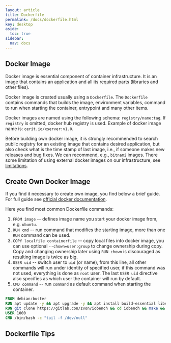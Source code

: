 ```yaml
---
layout: article
title: Dockerfile
permalink: /docs/dockerfile.html
key: desktop
aside:
  toc: true
sidebar:
  nav: docs
---
```

## Docker Image

Docker image is essential component of container infrastructure. It is an image that contains an application and all its required parts (libraries and other files). 

Docker image is created usually using a `Dockerfile`. The `Dockerfile` contains commands that builds the image, environment variables, command to run when starting the container, entrypoint and many other items.

Docker images are named using the following schema: `registry/name:tag`. If `registry` is omitted, docker hub registry is used. Example of docker image name is: `cerit.io/xserver:v1.0`. 

Before building own docker image, it is strongly recommended to search public registry for an existing image that contains desired application, but also check what is the time stamp of last image, i.e., if someone makes new releases and bug fixes. We can recommend, e.g., `bitnami` images. There some limitation of using external docker images on our infrastructure, see [limitations](/docs/limitations.html).

## Create Own Docker Image

If you find it necessary to create own image, you find below a brief guide. For full guide see [official docker documentation](https://docs.docker.com/develop/).

Here you find most common Dockerfile commands:

1. `FROM image` -- defines image name you start your docker image from, e.g. `ubuntu`.
2. `RUN cmd` -- run command that modifies the starting image, more than one `RUN` command can be used.
3. `COPY localfile containerfile` -- copy local files into docker image, you can use optional `--chown=user:group` to change ownership during copy. Copy and changing ownership later using `RUN chown` is discouraged as resulting image is twice as big.
4. `USER uid` -- switch user to `uid` (or name), from this line, all other commands will run under identity of specified user, if this command was not used, everything is done as `root` user. The last `USER uid` directive also specifies as which user the container will run by default.
5. `CMD command` -- run `command` as default command when starting the container.

```dockerfile
FROM debian:buster
RUN apt update -y && apt upgrade -y && apt install build-essential libssh-dev git -y
RUN git clone https://gitlab.con/zvon/iobench && cd iobench && make && make install
USER 1000
CMD /bin/bash -c "tail -f /dev/null"
```

## Dockerfile Tips

